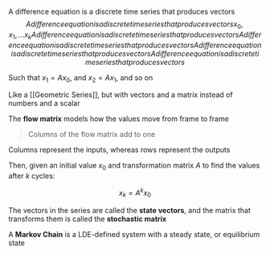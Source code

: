 A difference equation is a discrete time series that produces vectors $$
A difference equation is a discrete time series that produces vectors x_0, x_1, ... x_k
A difference equation is a discrete time series that produces vectors 
A difference equation is a discrete time series that produces vectors 
A difference equation is a discrete time series that produces vectors 
A difference equation is a discrete time series that produces vectors $$

Such that $x_1 = Ax_0$, and $x_2 = Ax_1$, and so on

Like a [[Geometric Series]], but with vectors and a matrix instead of numbers and a scalar

The **flow matrix** models how the values move from frame to frame

> Columns of the flow matrix add to one

Columns represent the inputs, whereas rows represent the outputs

Then, given an initial value $x_0$ and transformation matrix $A$ to find the values after $k$ cycles:

$$
x_k = A^{k}x_0
$$

The vectors in the series are called the **state vectors**, and the matrix that transforms them is called the **stochastic matrix**


A **Markov Chain** is a LDE-defined system with a steady state, or equilibrium state
